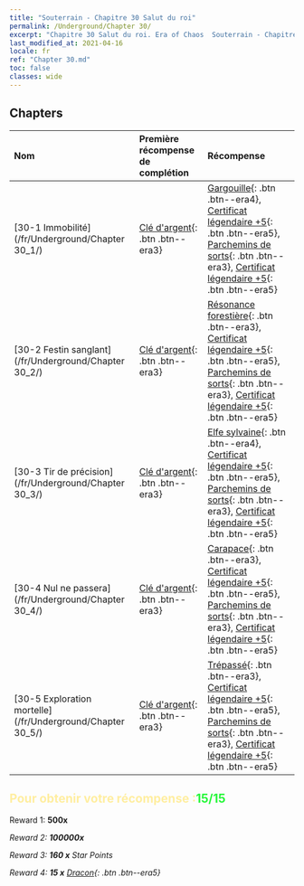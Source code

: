 ```yaml
---
title: "Souterrain - Chapitre 30 Salut du roi"
permalink: /Underground/Chapter 30/
excerpt: "Chapitre 30 Salut du roi. Era of Chaos  Souterrain - Chapitre 30. Salut du roi"
last_modified_at: 2021-04-16
locale: fr
ref: "Chapter 30.md"
toc: false
classes: wide
---
```


## Chapters

  | Nom |  Première récompense de complétion | Récompense |
  |:------------|:------------|:------------| 
  | [30-1  Immobilité](/fr/Underground/Chapter 30_1/) | [Clé d'argent](/fr/Items/con_693/){: .btn .btn--era3} | [Gargouille](/fr/Items/unt_236/){: .btn .btn--era4}, [Certificat légendaire +5](/fr/Items/mat_102/){: .btn .btn--era5}, [Parchemins de sorts](/fr/Items/con_694/){: .btn .btn--era3}, [Certificat légendaire +5](/fr/Items/mat_102/){: .btn .btn--era5} |
  | [30-2  Festin sanglant](/fr/Underground/Chapter 30_2/) | [Clé d'argent](/fr/Items/con_693/){: .btn .btn--era3} | [Résonance forestière](/fr/Items/her_465/){: .btn .btn--era3}, [Certificat légendaire +5](/fr/Items/mat_102/){: .btn .btn--era5}, [Parchemins de sorts](/fr/Items/con_694/){: .btn .btn--era3}, [Certificat légendaire +5](/fr/Items/mat_102/){: .btn .btn--era5} |
  | [30-3  Tir de précision](/fr/Underground/Chapter 30_3/) | [Clé d'argent](/fr/Items/con_693/){: .btn .btn--era3} | [Elfe sylvaine](/fr/Items/unt_201/){: .btn .btn--era4}, [Certificat légendaire +5](/fr/Items/mat_102/){: .btn .btn--era5}, [Parchemins de sorts](/fr/Items/con_694/){: .btn .btn--era3}, [Certificat légendaire +5](/fr/Items/mat_102/){: .btn .btn--era5} |
  | [30-4  Nul ne passera](/fr/Underground/Chapter 30_4/) | [Clé d'argent](/fr/Items/con_693/){: .btn .btn--era3} | [Carapace](/fr/Items/her_452/){: .btn .btn--era3}, [Certificat légendaire +5](/fr/Items/mat_102/){: .btn .btn--era5}, [Parchemins de sorts](/fr/Items/con_694/){: .btn .btn--era3}, [Certificat légendaire +5](/fr/Items/mat_102/){: .btn .btn--era5} |
  | [30-5  Exploration mortelle](/fr/Underground/Chapter 30_5/) | [Clé d'argent](/fr/Items/con_693/){: .btn .btn--era3} | [Trépassé](/fr/Items/unt_209/){: .btn .btn--era3}, [Certificat légendaire +5](/fr/Items/mat_102/){: .btn .btn--era5}, [Parchemins de sorts](/fr/Items/con_694/){: .btn .btn--era3}, [Certificat légendaire +5](/fr/Items/mat_102/){: .btn .btn--era5} |


## <span style="color: #ffeea0">Pour obtenir votre récompense :</span><span style="color: #27f73a">15/15</span>

 Reward 1:  **500x** <i class="fas fa-gem"/>

 Reward 2:  **100000x** <i class="fas fa-coins"/>

 Reward 3: **160 x** Star Points

 Reward 4: **15 x** [Dracon](/fr/Items/her_387/){: .btn .btn--era5}

